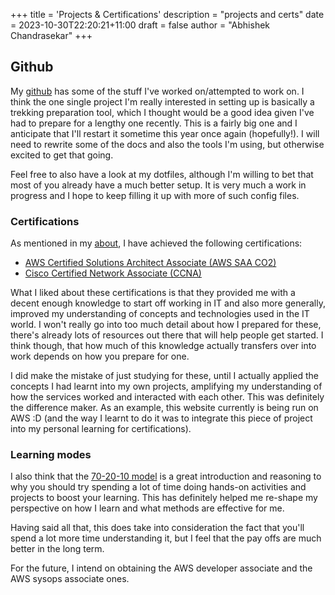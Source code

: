 +++
title = 'Projects & Certifications'
description = "projects and certs"
date = 2023-10-30T22:20:21+11:00
draft = false
author = "Abhishek Chandrasekar"
+++

## Github
My [github](https://github.com/velvetSymphony) has some of the stuff I've worked on/attempted to work on. I think the one single project I'm really
interested in setting up is basically a trekking preparation tool, which I thought would be a good idea given I've had to prepare for a lengthy one 
recently. This is a fairly big one and I anticipate that I'll restart it sometime this year once again (hopefully!). I will need to rewrite some of the 
docs and also the tools I'm using, but otherwise excited to get that going. 

Feel free to also have a look at my dotfiles, although I'm willing to bet that most of you already have a much better setup. It is very much a work in progress
and I hope to keep filling it up with more of such config files.

### Certifications
As mentioned in my [about](https://{base_url}/certifications), I have achieved the following certifications:
- [AWS Certified Solutions Architect Associate (AWS SAA CO2)](https://www.credly.com/badges/449f21be-fa89-4291-b641-abbd8f070611/public_url)
- [Cisco Certified Network Associate (CCNA)](https://www.credly.com/badges/80b37738-5cdb-466b-894c-cc62de7a3b5c/public_url)

What I liked about these certifications is that they provided me with a decent enough knowledge to start
off working in IT and also more generally, improved my understanding of concepts and technologies used in the IT world.
I won't really go into too much detail about how I prepared for these, there's already lots of resources out there that will
help people get started. I think though, that how much of this knowledge actually transfers over into work depends on how you prepare for one.

I did make the mistake of just studying for these, until I actually applied the concepts I had learnt into my own projects, 
amplifying my understanding of how the services worked and interacted with each other. This was definitely the difference maker.
As an example, this website currently is being run on AWS :D (and the way I learnt to do it was to integrate this piece of project into my personal learning for certifications).

### Learning modes
I also think that the [70-20-10 model](https://trainingindustry.com/wiki/content-development/the-702010-model-for-learning-and-development/) is a great introduction and reasoning
to why you should try spending a lot of time doing hands-on activities and projects to boost your learning. This has definitely helped me re-shape my perspective on how I learn and
what methods are effective for me.

Having said all that, this does take into consideration the fact that you'll spend a lot more time understanding it, but I feel that the pay offs are
much better in the long term. 

For the future, I intend on obtaining the AWS developer associate and the AWS sysops associate ones.
